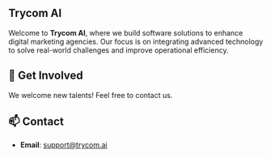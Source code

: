 ## Trycom AI 

Welcome to **Trycom AI**, where we build software solutions to enhance digital marketing agencies. Our focus is on integrating advanced technology to solve real-world challenges and improve operational efficiency.

## 🤝 Get Involved

We welcome new talents! Feel free to contact us.

## 📫 Contact

- **Email**: support@trycom.ai
